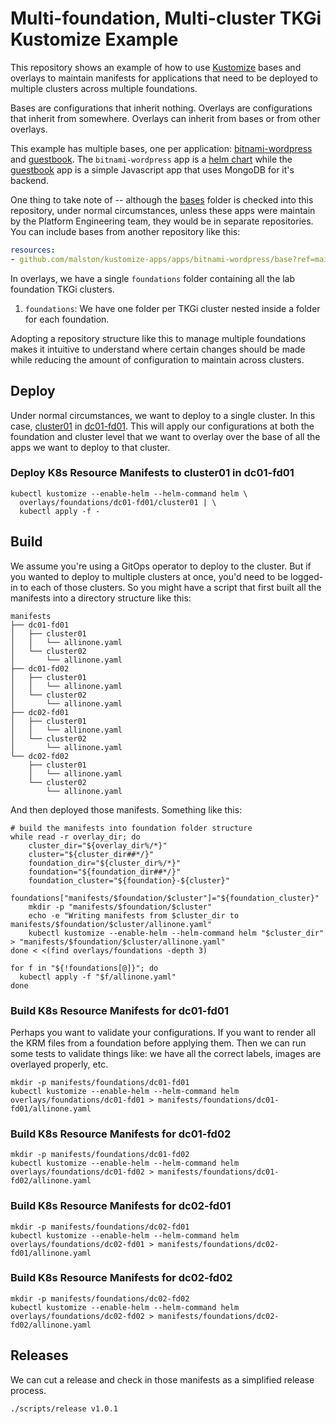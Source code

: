 # Multi-foundation, Multi-cluster TKGi Kustomize Example

This repository shows an example of how to use [Kustomize](https://kubectl.docs.kubernetes.io/guides/introduction/kustomize/) bases and overlays to maintain manifests for applications that need to be deployed to multiple clusters across multiple foundations.

Bases are configurations that inherit nothing. Overlays are configurations that inherit from somewhere. Overlays can inherit from bases or from other overlays.

This example has multiple bases, one per application: [bitnami-wordpress](bases/bitnami-wordpress/) and [guestbook](bases/guestbook/). The `bitnami-wordpress` app is a [helm chart](https://bitnami.com/stack/wordpress/helm) while the [guestbook](https://docs.vmware.com/en/VMware-Cloud-Foundation/services/vcf-developer-ready-infrastructure-v1/GUID-6F184EC5-AFC1-4D0A-A5D5-1E31EE938438.html) app is a simple Javascript app that uses MongoDB for it's backend. 

One thing to take note of -- although the [bases](bases/) folder is checked into this repository, under normal circumstances, unless these apps were maintain by the Platform Engineering team, they would be in separate repositories. You can include bases from another repository like this:

```yaml
resources:
- github.com/malston/kustomize-apps/apps/bitnami-wordpress/base?ref=main
```

In overlays, we have a single `foundations` folder containing all the lab foundation TKGi clusters.

 1. `foundations`: We have one folder per TKGi cluster nested inside a folder for each foundation.

Adopting a repository structure like this to manage multiple foundations makes it intuitive to understand where certain changes should be made while reducing the amount of configuration to maintain across clusters.

## Deploy

Under normal circumstances, we want to deploy to a single cluster. In this case, [cluster01](overlays/foundations/dc01-fd01/cluster01/kustomization.yaml) in [dc01-fd01](overlays/foundations/dc01-fd01/kustomization.yaml). This will apply our configurations at both the foundation and cluster level that we want to overlay over the base of all the apps we want
to deploy to that cluster.

### Deploy K8s Resource Manifests to cluster01 in dc01-fd01

```console
kubectl kustomize --enable-helm --helm-command helm \
  overlays/foundations/dc01-fd01/cluster01 | \
  kubectl apply -f -
```

## Build

We assume you're using a GitOps operator to deploy to the cluster. But if you wanted to deploy to multiple clusters at once, you'd need to be logged-in to each of those clusters. So you might have a script that first built all the manifests into a directory structure like this:

```console
manifests
├── dc01-fd01
│   ├── cluster01
│   │   └── allinone.yaml
│   └── cluster02
│       └── allinone.yaml
├── dc01-fd02
│   ├── cluster01
│   │   └── allinone.yaml
│   └── cluster02
│       └── allinone.yaml
├── dc02-fd01
│   ├── cluster01
│   │   └── allinone.yaml
│   └── cluster02
│       └── allinone.yaml
└── dc02-fd02
    ├── cluster01
    │   └── allinone.yaml
    └── cluster02
        └── allinone.yaml
```

And then deployed those manifests. Something like this:

```console
# build the manifests into foundation folder structure
while read -r overlay_dir; do
    cluster_dir="${overlay_dir%/*}"
    cluster="${cluster_dir##*/}"
    foundation_dir="${cluster_dir%/*}"
    foundation="${foundation_dir##*/}"
    foundation_cluster="${foundation}-${cluster}"
    foundations["manifests/$foundation/$cluster"]="${foundation_cluster}"
    mkdir -p "manifests/$foundation/$cluster"
    echo -e "Writing manifests from $cluster_dir to manifests/$foundation/$cluster/allinone.yaml"
    kubectl kustomize --enable-helm --helm-command helm "$cluster_dir" > "manifests/$foundation/$cluster/allinone.yaml"
done < <(find overlays/foundations -depth 3)

for f in "${!foundations[@]}"; do
  kubectl apply -f "$f/allinone.yaml"
done
```

### Build K8s Resource Manifests for dc01-fd01

Perhaps you want to validate your configurations. If you want to render all the KRM files from a foundation before applying them. Then we can run some tests to validate things like: we have all the correct labels, images are overlayed properly, etc.

```console
mkdir -p manifests/foundations/dc01-fd01
kubectl kustomize --enable-helm --helm-command helm overlays/foundations/dc01-fd01 > manifests/foundations/dc01-fd01/allinone.yaml
```

### Build K8s Resource Manifests for dc01-fd02

```console
mkdir -p manifests/foundations/dc01-fd02
kubectl kustomize --enable-helm --helm-command helm overlays/foundations/dc01-fd02 > manifests/foundations/dc01-fd02/allinone.yaml
```

### Build K8s Resource Manifests for dc02-fd01

```console
mkdir -p manifests/foundations/dc02-fd01
kubectl kustomize --enable-helm --helm-command helm overlays/foundations/dc02-fd01 > manifests/foundations/dc02-fd01/allinone.yaml
```

### Build K8s Resource Manifests for dc02-fd02

```console
mkdir -p manifests/foundations/dc02-fd02
kubectl kustomize --enable-helm --helm-command helm overlays/foundations/dc02-fd02 > manifests/foundations/dc02-fd02/allinone.yaml
```

## Releases

We can cut a release and check in those manifests as a simplified release process.

```console
./scripts/release v1.0.1
```
